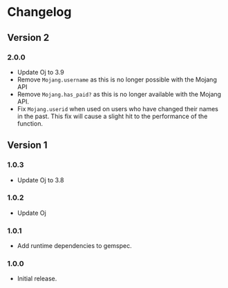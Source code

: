 # Changelog
## Version 2
### 2.0.0
* Update Oj to 3.9
* Remove `Mojang.username` as this is no longer possible with the Mojang API
* Remove `Mojang.has_paid?` as this is no longer available with the Mojang API.
* Fix `Mojang.userid` when used on users who have changed their names in the past. This fix will cause a slight hit to the performance of the function.

## Version 1
### 1.0.3
* Update Oj to 3.8

### 1.0.2
* Update Oj

### 1.0.1
* Add runtime dependencies to gemspec.

### 1.0.0
* Initial release.
